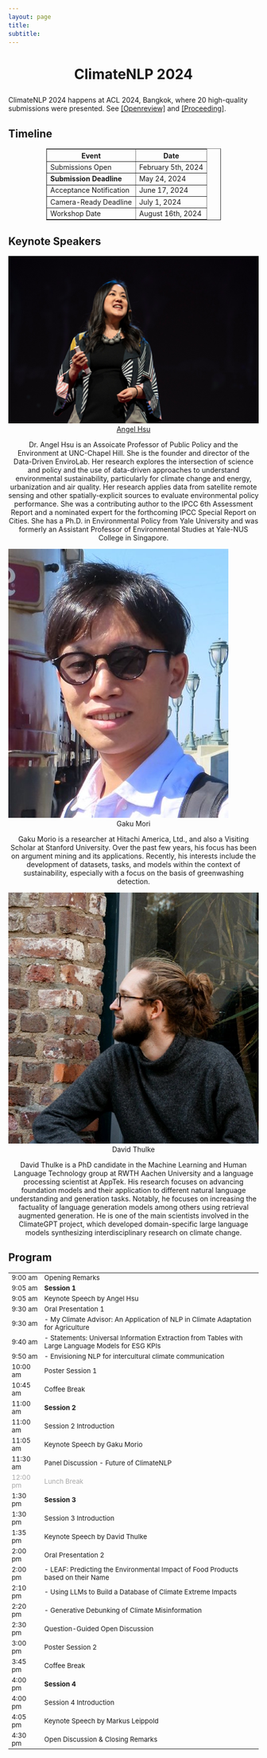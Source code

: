 ```yaml
---
layout: page
title: 
subtitle: 
---
```


<h1 style="text-align:center; margin-bottom:20pt; !important"> ClimateNLP 2024 </h1>


 ClimateNLP 2024 happens at ACL 2024, Bangkok, where 20 high-quality submissions were presented. See [[Openreview]](https://openreview.net/group?id=aclweb.org/ACL/2024/Workshop/ClimateNLP#tab-accept) and [[Proceeding]](https://aclanthology.org/volumes/2024.climatenlp-1/).

<h2> Timeline </h2>
<div class="center">
    <table border="1" cellpadding="10" cellspacing="0" style="margin: auto; width: 70%;">
        <tr>
            <th>Event</th>
            <th>Date</th>
        </tr>
        <tr>
            <td>Submissions Open</td>
            <td>February 5th, 2024</td>
        </tr>
        <tr>
            <td><strong>Submission Deadline</strong></td>
            <td>May 24, 2024</td>
        </tr>
        <tr>
            <td>Acceptance Notification</td>
            <td>June 17, 2024</td>
        </tr>
        <tr>
            <td>Camera-Ready Deadline</td>
            <td>July 1, 2024</td>
        </tr>
        <tr>
            <td>Workshop Date</td>
            <td>August 16th, 2024</td>
        </tr>
    </table>
</div>
<h2> Keynote Speakers </h2>
<img class="organiser-img" src='/assets/keynotes/angel.jpg'>
<div class="organiser-name" style="text-align: center;"> <a href="https://ie.unc.edu/people/hsu/">Angel Hsu</a> <br> <p class='speaker-affiliation'> Dr. Angel Hsu is an Assoicate Professor of Public Policy and the Environment at UNC-Chapel Hill. She is the founder and director of the Data-Driven EnviroLab. Her research explores the intersection of science and policy and the use of data-driven approaches to understand environmental sustainability, particularly for climate change and energy, urbanization and air quality. Her research applies data from satellite remote sensing and other spatially-explicit sources to evaluate environmental policy performance. She was a contributing author to the IPCC 6th Assessment Report and a nominated expert for the forthcoming IPCC Special Report on Cities. She has a Ph.D. in Environmental Policy from Yale University and was formerly an Assistant Professor of Environmental Studies at Yale-NUS College in Singapore.</p></div>
 
<img class="organiser-img" src='/assets/keynotes/gaku.jpg'>
<div class="organiser-name" style="text-align: center;"> Gaku Mori<p class='speaker-affiliation'> Gaku Morio is a researcher at Hitachi America, Ltd., and also a Visiting Scholar at Stanford University. Over the past few years, his focus has been on argument mining and its applications. Recently, his interests include the development of datasets, tasks, and models within the context of sustainability, especially with a focus on the basis of greenwashing detection.</p></div>
 

<img class="organiser-img" src='/assets/keynotes/david_thulke.jpg'>
<div class="organiser-name" style="text-align: center;"> David Thulke<p class='speaker-affiliation'> David Thulke is a PhD candidate in the Machine Learning and Human Language Technology group at RWTH Aachen University and a language processing scientist at AppTek. His research focuses on advancing foundation models and their application to different natural language understanding and generation tasks. Notably, he focuses on increasing the factuality of language generation models among others using retrieval augmented generation. He is one of the main scientists involved in the ClimateGPT project, which developed domain-specific large language models synthesizing interdisciplinary research on climate change.</p></div>

<h2> Program </h2>
<div class='program-table' style='font-size: 10pt; width:100%;'>
<table>
  <tr>
    <td>9:00 am</td>
    <td>Opening Remarks</td>
  </tr>
  <tr>
    <td>9:05 am</td>
    <td><b>Session 1</b></td>
  </tr>
  <tr>
    <td>9:05 am</td>
    <td>Keynote Speech by Angel Hsu</td>
  </tr>
  <tr>
    <td>9:30 am</td>
    <td>Oral Presentation 1</td>
  </tr>
  <tr>
    <td>9:30 am</td>
    <td>- My Climate Advisor: An Application of NLP in Climate Adaptation for Agriculture</td>
  </tr>
  <tr>
    <td>9:40 am</td>
    <td>- Statements: Universal Information Extraction from Tables with Large Language Models for ESG KPIs</td>
  </tr>
  <tr>
    <td>9:50 am</td>
    <td>- Envisioning NLP for intercultural climate communication</td>
  </tr>
  <tr>
    <td>10:00 am</td>
    <td>Poster Session 1</td>
  </tr>
  <tr>
    <td>10:45 am</td>
    <td>Coffee Break</td>
  </tr>
  <tr>
    <td>11:00 am</td>
    <td><b>Session 2</b></td>
  </tr>
  <tr>
    <td>11:00 am</td>
    <td>Session 2 Introduction</td>
  </tr>
  <tr>
    <td>11:05 am</td>
    <td>Keynote Speech by Gaku Morio</td>
  </tr>
  <tr>
    <td>11:30 am</td>
    <td>Panel Discussion - Future of ClimateNLP</td>
  </tr>
  <tr style='color:darkgray;'>
    <td>12:00 pm</td>
    <td>Lunch Break</td>
  </tr>
  <tr>
    <td>1:30 pm</td>
    <td><b>Session 3</b></td>
  </tr>
  <tr>
    <td>1:30 pm</td>
    <td>Session 3 Introduction</td>
  </tr>
  <tr>
    <td>1:35 pm</td>
    <td>Keynote Speech by David Thulke</td>
  </tr>
  <tr>
    <td>2:00 pm</td>
    <td>Oral Presentation 2</td>
  </tr>
  <tr>
    <td>2:00 pm</td>
    <td>- LEAF: Predicting the Environmental Impact of Food Products based on their Name</td>
  </tr>
  <tr>
    <td>2:10 pm</td>
    <td>- Using LLMs to Build a Database of Climate Extreme Impacts</td>
  </tr>
  <tr>
    <td>2:20 pm</td>
    <td>- Generative Debunking of Climate Misinformation</td>
  </tr>
  <tr>
    <td>2:30 pm</td>
    <td>Question-Guided Open Discussion</td>
  </tr>
  <tr>
    <td>3:00 pm</td>
    <td>Poster Session 2</td>
  </tr>
  <tr>
    <td>3:45 pm</td>
    <td>Coffee Break</td>
  </tr>
  <tr>
    <td>4:00 pm</td>
    <td><b>Session 4</b></td>
  </tr>
  <tr>
    <td>4:00 pm</td>
    <td>Session 4 Introduction</td>
  </tr>
  <tr>
    <td>4:05 pm</td>
    <td>Keynote Speech by Markus Leippold</td>
  </tr>
  <tr>
    <td>4:30 pm</td>
    <td>Open Discussion & Closing Remarks</td>
  </tr>
</table>
</div>